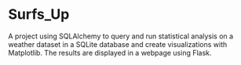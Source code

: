 # Surfs_Up
A project using SQLAlchemy to query and run statistical analysis on a weather dataset in a SQLite database and create visualizations with Matplotlib. The results are displayed in a webpage using Flask.
